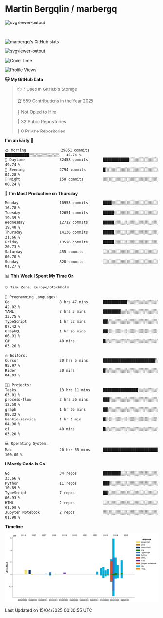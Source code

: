 # Martin Bergqlin / marbergq

![svgviewer-output](https://user-images.githubusercontent.com/2405410/206014777-22d41ecb-c24f-421d-b7d9-bba2cb5bb0de.svg)

<br>

<!--- [![Martin's Week](https://github-readme-stats.vercel.app/api/wakatime?username=marbergq&theme=dark)](https://github.com/anuraghazra/github-readme-stats) -->

![marbergq's GitHub stats](https://github-readme-stats.vercel.app/api?username=marbergq&count_private=true&show_icons=true)

![svgviewer-output](https://wakatime.com/badge/user/3f0a2069-6683-4e19-9a4a-7d21ea815067.svg)

<!--START_SECTION:waka-->
![Code Time](http://img.shields.io/badge/Code%20Time-5%2C004%20hrs%2041%20mins-blue)

![Profile Views](http://img.shields.io/badge/Profile%20Views-0-blue)

**🐱 My GitHub Data** 

> 📦 ? Used in GitHub's Storage 
 > 
> 🏆 559 Contributions in the Year 2025
 > 
> 🚫 Not Opted to Hire
 > 
> 📜 32 Public Repositories 
 > 
> 🔑 0 Private Repositories 
 > 
**I'm an Early 🐤** 

```text
🌞 Morning                29851 commits       ███████████░░░░░░░░░░░░░░   45.74 % 
🌆 Daytime                32458 commits       ████████████░░░░░░░░░░░░░   49.74 % 
🌃 Evening                2794 commits        █░░░░░░░░░░░░░░░░░░░░░░░░   04.28 % 
🌙 Night                  158 commits         ░░░░░░░░░░░░░░░░░░░░░░░░░   00.24 % 
```
📅 **I'm Most Productive on Thursday** 

```text
Monday                   10953 commits       ████░░░░░░░░░░░░░░░░░░░░░   16.78 % 
Tuesday                  12651 commits       █████░░░░░░░░░░░░░░░░░░░░   19.39 % 
Wednesday                12712 commits       █████░░░░░░░░░░░░░░░░░░░░   19.48 % 
Thursday                 14136 commits       █████░░░░░░░░░░░░░░░░░░░░   21.66 % 
Friday                   13526 commits       █████░░░░░░░░░░░░░░░░░░░░   20.73 % 
Saturday                 455 commits         ░░░░░░░░░░░░░░░░░░░░░░░░░   00.70 % 
Sunday                   828 commits         ░░░░░░░░░░░░░░░░░░░░░░░░░   01.27 % 
```


📊 **This Week I Spent My Time On** 

```text
🕑︎ Time Zone: Europe/Stockholm

💬 Programming Languages: 
Go                       8 hrs 47 mins       ███████████░░░░░░░░░░░░░░   42.02 % 
YAML                     7 hrs 3 mins        ████████░░░░░░░░░░░░░░░░░   33.75 % 
TypeScript               1 hr 33 mins        ██░░░░░░░░░░░░░░░░░░░░░░░   07.42 % 
GraphQL                  1 hr 26 mins        ██░░░░░░░░░░░░░░░░░░░░░░░   06.91 % 
C#                       40 mins             █░░░░░░░░░░░░░░░░░░░░░░░░   03.26 % 

🔥 Editors: 
Cursor                   20 hrs 5 mins       ████████████████████████░   95.97 % 
Rider                    50 mins             █░░░░░░░░░░░░░░░░░░░░░░░░   04.03 % 

🐱‍💻 Projects: 
Tasks                    13 hrs 11 mins      ████████████████░░░░░░░░░   63.01 % 
process-flow             2 hrs 36 mins       ███░░░░░░░░░░░░░░░░░░░░░░   12.50 % 
graph                    1 hr 56 mins        ██░░░░░░░░░░░░░░░░░░░░░░░   09.32 % 
bankid-service           1 hr 1 min          █░░░░░░░░░░░░░░░░░░░░░░░░   04.90 % 
ci                       40 mins             █░░░░░░░░░░░░░░░░░░░░░░░░   03.20 % 

💻 Operating System: 
Mac                      20 hrs 55 mins      █████████████████████████   100.00 % 
```

**I Mostly Code in Go** 

```text
Go                       34 repos            ████████░░░░░░░░░░░░░░░░░   33.66 % 
Python                   11 repos            ███░░░░░░░░░░░░░░░░░░░░░░   10.89 % 
TypeScript               7 repos             ██░░░░░░░░░░░░░░░░░░░░░░░   06.93 % 
HTML                     2 repos             ░░░░░░░░░░░░░░░░░░░░░░░░░   01.98 % 
Jupyter Notebook         2 repos             ░░░░░░░░░░░░░░░░░░░░░░░░░   01.98 % 
```



**Timeline**

![Lines of Code chart](https://raw.githubusercontent.com/marbergq/marbergq/main/assets/bar_graph.png)


 Last Updated on 15/04/2025 00:30:55 UTC
<!--END_SECTION:waka-->
